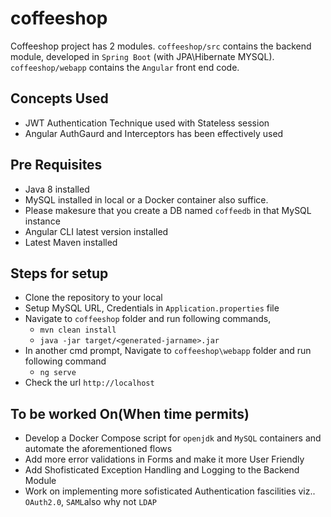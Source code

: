 # coffeeshop
Coffeeshop project has 2 modules. `coffeeshop/src` contains the backend module, developed in `Spring Boot` (with JPA\Hibernate MYSQL). `coffeeshop/webapp` contains the `Angular` front end code.

## Concepts Used
- JWT Authentication Technique used with Stateless session
- Angular AuthGaurd and Interceptors has been effectively used

## Pre Requisites
- Java 8 installed
- MySQL installed in local or a Docker container also suffice. 
- Please makesure that you create a DB named `coffeedb` in that MySQL instance
- Angular CLI latest version installed
- Latest Maven installed

## Steps for setup
- Clone the repository to your local
- Setup MySQL URL, Credentials in `Application.properties` file
- Navigate to `coffeeshop` folder and run following commands,
    - `mvn clean install`
    - `java -jar target/<generated-jarname>.jar`
 - In another cmd prompt, Navigate to `coffeeshop\webapp` folder and run following command
   - `ng serve`
 - Check the url `http://localhost`
 
 ## To be worked On(When time permits)
 - Develop a Docker Compose script for `openjdk` and `MySQL` containers and automate the aforementioned flows
 - Add more error validations in Forms and make it more User Friendly
 - Add Shofisticated Exception Handling and Logging to the Backend Module
 - Work on implementing more sofisticated Authentication fascilities viz.. `OAuth2.0`, `SAML`also why not `LDAP`
